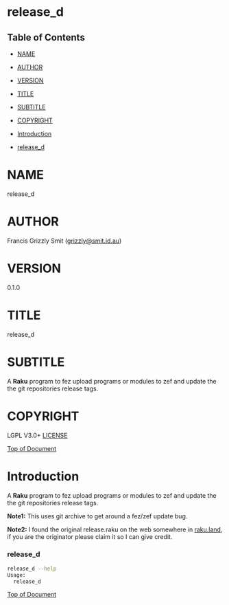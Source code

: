 release_d 
==========

Table of Contents
-----------------

  * [NAME](#name)

  * [AUTHOR](#author)

  * [VERSION](#version)

  * [TITLE](#title)

  * [SUBTITLE](#subtitle)

  * [COPYRIGHT](#copyright)

  * [Introduction](#introduction)

  * [release_d](#release_d-1)

NAME
====

release_d 

AUTHOR
======

Francis Grizzly Smit (grizzly@smit.id.au)

VERSION
=======

0.1.0

TITLE
=====

release_d

SUBTITLE
========

A **Raku** program to fez upload programs or modules to zef and update the the git repositories release tags.

COPYRIGHT
=========

LGPL V3.0+ [LICENSE](https://github.com/grizzlysmit/App-Doc-N-Save/blob/main/LICENSE)

[Top of Document](#table-of-contents)

Introduction
============

A **Raku** program to fez upload programs or modules to zef and update the the git repositories release tags. 

**Note1:** This uses git archive to get around a fez/zef update bug.

**Note2:** I found the original release.raku on the web somewhere in [raku.land](https://raku.land/), if you are the originator please claim it so I can give credit.

### release_d

```bash
release_d --help
Usage:
  release_d
```

[Top of Document](#table-of-contents)

